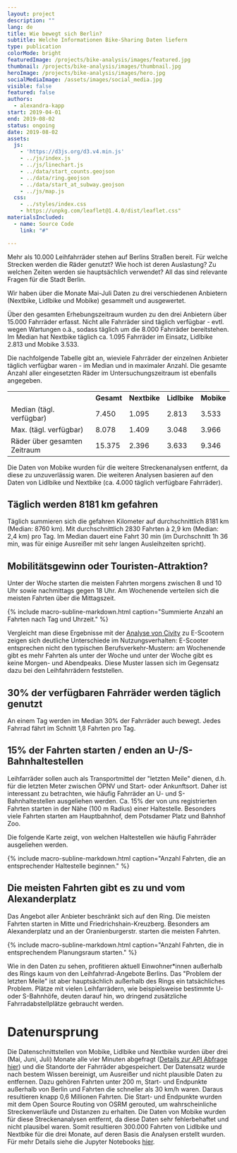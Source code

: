 ```yaml
---
layout: project
description: ""
lang: de
title: Wie bewegt sich Berlin?
subtitle: Welche Informationen Bike-Sharing Daten liefern
type: publication
colorMode: bright
featuredImage: /projects/bike-analysis/images/featured.jpg
thumbnail: /projects/bike-analysis/images/thumbnail.jpg
heroImage: /projects/bike-analysis/images/hero.jpg
socialMediaImage: /assets/images/social_media.jpg
visible: false
featured: false
authors:
  - alexandra-kapp
start: 2019-04-01
end: 2019-08-02
status: ongoing
date: 2019-08-02
assets:
  js:
    - 'https://d3js.org/d3.v4.min.js'
    - ../js/index.js
    - ../js/linechart.js
    - ../data/start_counts.geojson
    - ../data/ring.geojson
    - ../data/start_at_subway.geojson
    - ../js/map.js
  css:
    - ../styles/index.css
    - https://unpkg.com/leaflet@1.4.0/dist/leaflet.css"
materialsIncluded:
  - name: Source Code
    link: "#"

---
```

<script src="https://unpkg.com/leaflet@1.4.0/dist/leaflet.js"
integrity="sha512-QVftwZFqvtRNi0ZyCtsznlKSWOStnDORoefr1enyq5mVL4tmKB3S/EnC3rRJcxCPavG10IcrVGSmPh6Qw5lwrg=="
crossorigin=""></script>

Mehr als 10.000 Leihfahrräder stehen auf Berlins Straßen bereit. Für welche Strecken werden die Räder genutzt? Wie hoch ist deren Auslastung? Zu welchen Zeiten werden sie hauptsächlich verwendet? All das sind relevante Fragen für die Stadt Berlin.

Wir haben über die Monate Mai-Juli Daten zu drei verschiedenen Anbietern (Nextbike, Lidlbike und Mobike) gesammelt und ausgewertet.

Über den gesamten Erhebungszeitraum wurden zu den drei Anbietern über 15.000 Fahrräder erfasst. Nicht alle Fahrräder sind täglich verfügbar - evtl. wegen Wartungen o.ä., sodass täglich um die 8.000 Fahrräder bereitstehen. Im Median hat Nextbike täglich ca. 1.095 Fahrräder im Einsatz, Lidlbike 2.813 und Mobike 3.533. 

Die nachfolgende Tabelle gibt an, wieviele Fahrräder der einzelnen Anbieter täglich verfügbar waren - im Median und in maximaler Anzahl. Die gesamte Anzahl aller eingesetzten Räder im Untersuchungs­zeitraum ist ebenfalls angegeben.
<div class = 'project-text'>
<table class = 'table'> <tr> <th></th> <th>Gesamt</th><th>Nextbike</th> <th>Lidlbike</th> <th>Mobike</th></tr> 
<tr> <td>Median (tägl. verfügbar)</td> <td>7.450</td><td>1.095</td> <td>2.813</td> <td>3.533</td> </tr> 
<tr> <td>Max. (tägl. verfügbar)</td> <td>8.078</td><td>1.409</td> <td>3.048</td> <td>3.966</td></tr> 
<tr> <td>Räder über gesamten Zeitraum</td> <td>15.375</td><td>2.396</td> <td>3.633</td> <td>9.346</td></tr> 
</table>
</div>
Die Daten von Mobike wurden für die weitere Streckenanalysen entfernt, da diese zu unzuverlässig waren. Die weiteren Analysen basieren auf den Daten von Lidlbike und Nextbike (ca. 4.000 täglich verfügbare Fahrräder).

## Täglich werden 8181 km gefahren

Täglich summieren sich die gefahren Kilometer auf durchschnittlich 8181 km (Median: 8760 km). Mit durchschnittlich 2830 Fahrten à 2,9 km (Median: 2,4 km) pro Tag. Im Median dauert eine Fahrt 30 min (im Durchschnitt 1h 36 min, was für einige Ausreißer mit sehr langen Ausleihzeiten spricht).

## Mobilitätsgewinn oder Touristen-Attraktion?

Unter der Woche starten die meisten Fahrten morgens zwischen 8 und 10 Uhr sowie nachmittags gegen 18 Uhr. Am Wochenende verteilen sich die meisten Fahrten über die Mittagszeit.

<div id= "word_count_linechart" alt="Liniendiagramm mit Anzahlen an schriftlichen Anfragen nach Jahren"></div>
{% include macro-subline-markdown.html caption="Summierte Anzahl an Fahrten nach Tag und Uhrzeit." %}
<p></p>

Vergleicht man diese Ergebnisse mit der [Analyse von Civity](http://scooters.civity.de/) zu E-Scootern zeigen sich deutliche Unterschiede im Nutzungsverhalten: 
E-Scooter entsprechen nicht den typischen Berufsverkehr-Mustern: am Wochenende gibt es mehr Fahrten als unter der Woche und unter der Woche gibt es keine Morgen- und Abendpeaks. Diese Muster lassen sich im Gegensatz dazu bei den Leihfahrrädern feststellen. 

## 30% der verfügbaren Fahrräder werden täglich genutzt

An einem Tag werden im Median 30% der Fahrräder auch bewegt. Jedes Fahrrad fährt im Schnitt 1,8 Fahrten pro Tag.

## 15% der Fahrten starten / enden an U-/S-Bahnhaltestellen
Leihfarräder sollen auch als Transportmittel der "letzten Meile" dienen, d.h. für die letzten Meter zwischen ÖPNV und Start- oder Ankunftsort. Daher ist interessant zu betrachten, wie häufig Fahrräder an U- und S-Bahnhaltestellen ausgeliehen werden.
Ca. 15% der von uns registrierten Fahrten starten in der Nähe (100 m Radius) einer Haltestelle. Besonders viele Fahrten starten am Hauptbahnhof, dem Potsdamer Platz und Bahnhof Zoo.

Die folgende Karte zeigt, von welchen Haltestellen wie häufig Fahrräder ausgeliehen werden.

<div class="map" id= "mapvbb" alt=""></div>
{% include macro-subline-markdown.html caption="Anzahl Fahrten, die an entsprechender Haltestelle beginnen." %}
<p></p>

## Die meisten Fahrten gibt es zu und vom Alexanderplatz
Das Angebot aller Anbieter beschränkt sich auf den Ring. Die meisten Fahrten starten in Mitte und Friedrichshain-Kreuzberg. Besonders am Alexanderplatz und an der Oranienburgerstr. starten die meisten Fahrten.
  
<div class= "map" id= "map" alt=""></div>
{% include macro-subline-markdown.html caption="Anzahl Fahrten, die in entsprechendem Planungsraum starten." %}
<p></p>

Wie in den Daten zu sehen, profitieren aktuell Einwohner*innen außerhalb des Rings kaum von den Leihfahrrad-Angebote Berlins. Das "Problem der letzten Meile" ist aber hauptsächlich außerhalb des Rings ein tatsächliches Problem. Plätze mit vielen Leihfarrädern, wie beispielsweise bestimmte U- oder S-Bahnhöfe, deuten darauf hin, wo dringend zusätzliche Fahrradabstellplätze gebraucht werden.

# Datenursprung
Die Datenschnittstellen von Mobike, Lidlbike und Nextbike wurden über drei (Mai, Juni, Juli) Monate alle vier Minuten abgefragt ([Details zur API Abfrage hier](https://lab.technologiestiftung-berlin.de/projects/bike-sharing/de/)) und die Standorte der Fahrräder abgespeichert. Der Datensatz wurde nach bestem Wissen bereinigt, um Ausreißer und nicht plausible Daten zu entfernen. Dazu gehören Fahrten unter 200 m, Start- und Endpunkte außerhalb von Berlin und Fahrten die schneller als 30 km/h waren. Daraus resultieren knapp 0,6 Millionen Fahrten. Die Start- und Endpunkte wurden mit dem Open Source Routing von OSRM gerouted, um wahrscheinliche Streckenverläufe und Distanzen zu erhalten. Die Daten von Mobike wurden für diese Streckenanalysen entfernt, da diese Daten 
sehr fehlerbehaftet und nicht plausibel waren. Somit resultieren 300.000 Fahrten von Lidlbike und Nextbike für die drei Monate, auf deren Basis die Analysen erstellt wurden.
Für mehr Details siehe die Jupyter Notebooks [hier](https://github.com/technologiestiftung/bike-sharing/blob/master/README.md).